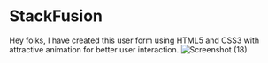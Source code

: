 # StackFusion
Hey folks, I have created this user form using HTML5 and CSS3 with attractive animation for better user interaction.
![Screenshot (18)](https://user-images.githubusercontent.com/110742267/224569625-4ecd1a93-c071-42e1-b298-7e59999ff3b1.png)
